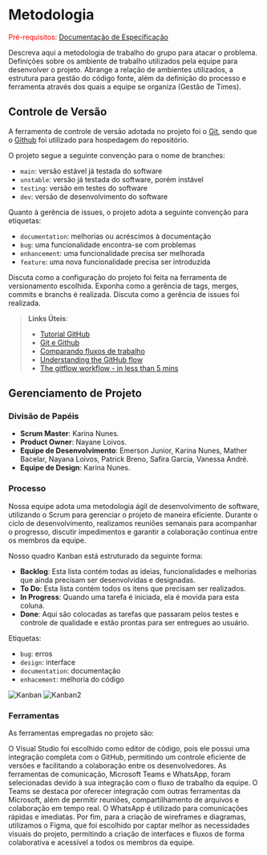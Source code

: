 
# Metodologia

<span style="color:red">Pré-requisitos: <a href="2-Especificação do Projeto.md"> Documentação de Especificação</a></span>

Descreva aqui a metodologia de trabalho do grupo para atacar o problema. Definições sobre os ambiente de trabalho utilizados pela  equipe para desenvolver o projeto. Abrange a relação de ambientes utilizados, a estrutura para gestão do código fonte, além da definição do processo e ferramenta através dos quais a equipe se organiza (Gestão de Times).

## Controle de Versão

A ferramenta de controle de versão adotada no projeto foi o
[Git](https://git-scm.com/), sendo que o [Github](https://github.com)
foi utilizado para hospedagem do repositório.

O projeto segue a seguinte convenção para o nome de branches:

- `main`: versão estável já testada do software
- `unstable`: versão já testada do software, porém instável
- `testing`: versão em testes do software
- `dev`: versão de desenvolvimento do software

Quanto à gerência de issues, o projeto adota a seguinte convenção para
etiquetas:

- `documentation`: melhorias ou acréscimos à documentação
- `bug`: uma funcionalidade encontra-se com problemas
- `enhancement`: uma funcionalidade precisa ser melhorada
- `feature`: uma nova funcionalidade precisa ser introduzida

Discuta como a configuração do projeto foi feita na ferramenta de versionamento escolhida. Exponha como a gerência de tags, merges, commits e branchs é realizada. Discuta como a gerência de issues foi realizada.

> **Links Úteis**:
> - [Tutorial GitHub](https://guides.github.com/activities/hello-world/)
> - [Git e Github](https://www.youtube.com/playlist?list=PLHz_AreHm4dm7ZULPAmadvNhH6vk9oNZA)
>  - [Comparando fluxos de trabalho](https://www.atlassian.com/br/git/tutorials/comparing-workflows)
> - [Understanding the GitHub flow](https://guides.github.com/introduction/flow/)
> - [The gitflow workflow - in less than 5 mins](https://www.youtube.com/watch?v=1SXpE08hvGs)

## Gerenciamento de Projeto

### Divisão de Papéis

- **Scrum Master**: Karina Nunes.
- **Product Owner**: Nayane Loivos.
- **Equipe de Desenvolvimento**: Emerson Junior, Karina Nunes, Mather Bacelar, Nayana Loivos, Patrick Breno, Safira Garcia, Vanessa André.
- **Equipe de Design**: Karina Nunes.

### Processo

Nossa equipe adota uma metodologia ágil de desenvolvimento de software, utilizando o Scrum para gerenciar o projeto de maneira eficiente. Durante o ciclo de desenvolvimento, realizamos reuniões semanais para acompanhar o progresso, discutir impedimentos e garantir a colaboração contínua entre os membros da equipe.

Nosso quadro Kanban está estruturado da seguinte forma:

- **Backlog**: Esta lista contém todas as ideias, funcionalidades e melhorias que ainda precisam ser desenvolvidas e designadas. 
- **To Do**: Esta lista contém todos os itens que precisam ser realizados.
- **In Progress**: Quando uma tarefa é iniciada, ela é movida para esta coluna.
- **Done**: Aqui são colocadas as tarefas que passaram pelos testes e controle de qualidade e estão prontas para ser entregues ao usuário.

Etiquetas:

- `bug`: erros
- `design`: interface
- `documentation`: documentação
- `enhacement`: melhoria do código

![Kanban](https://github.com/user-attachments/assets/3346b696-8513-401a-8cb6-cab42f644e82)
![Kanban2](https://github.com/user-attachments/assets/ab2608de-85b7-4d65-9bc5-94da378671b6)

### Ferramentas

As ferramentas empregadas no projeto são:

O Visual Studio foi escolhido como editor de código, pois ele possui uma integração completa com o GitHub, permitindo um controle eficiente de versões e facilitando a colaboração entre os desenvolvedores. As ferramentas de comunicação, Microsoft Teams e WhatsApp, foram selecionadas devido à sua integração com o fluxo de trabalho da equipe. O Teams se destaca por oferecer integração com outras ferramentas da Microsoft, além de permitir reuniões, compartilhamento de arquivos e colaboração em tempo real. O WhatsApp é utilizado para comunicações rápidas e imediatas. Por fim, para a criação de wireframes e diagramas, utilizamos o Figma, que foi escolhido por captar melhor as necessidades visuais do projeto, permitindo a criação de interfaces e fluxos de forma colaborativa e acessível a todos os membros da equipe.
